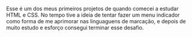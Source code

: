 Esse é um dos meus primeiros projetos de quando comecei a estudar HTML e CSS.
No tempo tive a ideia de tentar fazer um menu indicador como forma de me aprimorar nas linguaguens de marcação,
e depois de muito estudo e esforço consegui terminar esse desafio. 
